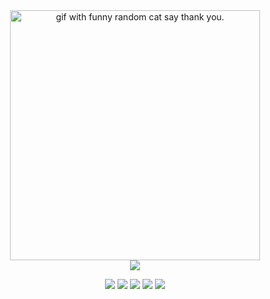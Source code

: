 <div align="center">
<img height="400" src="https://github.com/xMonody/xMonody/blob/main/hello.gif" alt="gif with funny random cat say thank you." />

<div align="center">
<img heiht="400" src="https://github-readme-stats.vercel.app/api?username=xMonody&show_icons=true&theme=radical"
</div>

  </div>
<p align="center">
<img src="https://img.shields.io/badge/vim-%2357A143.svg?&style=for-the-badge&logo=vim&logoColor=white"/>
<img src="https://img.shields.io/badge/opengl-%2300599C.svg?&style=for-the-badge&logo=opengl&logoColor=white"/>
<img src="https://img.shields.io/badge/c-%2300599C.svg?style=for-the-badge&logo=c&logoColor=white">
<img src="https://img.shields.io/badge/c++-%2300599C.svg?style=for-the-badge&logo=c%2B%2B&logoColor=white">
<img src="https://img.shields.io/badge/linux-%2300599C.svg?&style=for-the-badge&logo=linux&logoColor=white"/>
</p>
